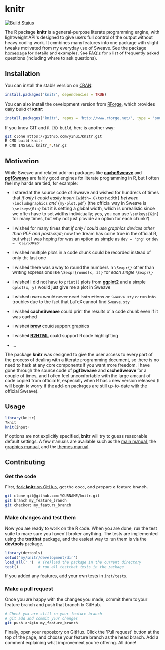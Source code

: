 # knitr

[![Build Status](https://travis-ci.org/yihui/knitr.png)](https://travis-ci.org/yihui/knitr)

The R package **knitr** is a general-purpose literate programming engine,
with lightweight API's designed to give users full control of the output
without heavy coding work. It combines many features into one package with
slight tweaks motivated from my everyday use of Sweave. See the package
[homepage](http://yihui.name/knitr) for details and examples. See
[FAQ's](https://github.com/yihui/knitr/blob/master/FAQ.md) for a list of
frequently asked questions (including where to ask questions).

## Installation

You can install the stable version on
[CRAN](http://cran.r-project.org/package=knitr):

```r
install.packages('knitr', dependencies = TRUE)
```

You can also install the development version from
[RForge](http://rforge.net/knitr/), which provides daily build of **knitr**:

```r
install.packages('knitr', repos = 'http://www.rforge.net/', type = 'source')
```

If you know GIT and `R CMD build`, here is another way:

```bash
git clone https://github.com/yihui/knitr.git
R CMD build knitr
R CMD INSTALL knitr_*.tar.gz
```

## Motivation

While Sweave and related add-on packages like
[**cacheSweave**](http://cran.r-project.org/package=cacheSweave) and
[**pgfSweave**](http://cran.r-project.org/package=pgfSweave) are fairly good
engines for literate programming in R, but I often feel my hands are tied,
for example:

- I stared at the source code of Sweave and wished for hundreds of times
  that *if only I could easily insert* `[width=.8\textwidth]` *between*
  `\includegraphics` *and* `{my-plot.pdf}` (the official way in Sweave is
  `\setkeys{Gin}` but it is setting a global width, which is unrealistic
  since we often have to set widths individually; yes, you can use
  `\setkeys{Gin}` for many times, but why not just provide an option for
  each chunk?)

- I wished for many times that *if only I could use graphics devices other
  than PDF and postscript*; now the dream has come true in the official R,
  but what I was hoping for was an option as simple as `dev = 'png'` or `dev
  = 'CairoJPEG'`

- I wished multiple plots in a code chunk could be recorded instead of only
  the last one

- I wished there was a way to round the numbers in `\Sexpr{}` other than
  writing expressions like `\Sexpr{round(x, 3)}` for *each single* `\Sexpr{}`

- I wished I did not have to `print()` plots from
  [**ggplot2**](http://cran.r-project.org/package=ggplot2) and a simple
  `qplot(x, y)` would just give me a plot in Sweave

- I wished users would never need instructions on `Sweave.sty` or run into
  troubles due to the fact that LaTeX cannot find `Sweave.sty`

- I wished **cacheSweave** could print the results of a code chunk even if
  it was cached

- I wished [**brew**](http://cran.r-project.org/package=brew) could support
  graphics

- I wished [**R2HTML**](http://cran.r-project.org/package=R2HTML) could
  support R code highlighting

- ...

The package **knitr** was designed to give the user access to every part of
the process of dealing with a literate programming document, so there is no
need to hack at any core components if you want more freedom. I have gone
through the source code of **pgfSweave** and **cacheSweave** for a couple of
times, and I often feel uncomfortable with the large amount of code copied
from official R, especially when R has a new version released (I will begin
to worry if the add-on packages are still up-to-date with the official
Sweave).

## Usage

```r
library(knitr)
?knit
knit(input)
```

If options are not explicitly specified, **knitr** will try to guess
reasonable default settings. A few manuals are available such as the [main
manual](https://bitbucket.org/stat/knitr/downloads/knitr-manual.pdf), the
[graphics
manual](https://bitbucket.org/stat/knitr/downloads/knitr-graphics.pdf), and
the [themes
manual](https://bitbucket.org/stat/knitr/downloads/knitr-themes.pdf).

## Contributing

### Get the code

First, [fork **knitr** on GitHub](https://github.com/yihui/knitr/fork), get
the code, and prepare a feature branch.

```bash
git clone git@github.com:YOURNAME/knitr.git
git branch my_feature_branch
git checkout my_feature_branch
```

### Make changes and test them

Now you are ready to work on the R code. When you are done, run the test
suite to make sure you haven't broken anything. The tests are implemented
using the **testthat** package, and the easiest way to run them is via the
**devtools** package.

```r
library(devtools)
setwd('my/knitr/development/dir')
load_all('.')  # (re)load the package in the current directory
test()         # run all testthat tests in the package
```
If you added any features, add your own tests in `inst/tests`.

### Make a pull request

Once you are happy with the changes you made, commit them to your feature
branch and push that branch to GitHub.

```bash
# Check you are still on your feature branch
# git add and commit your changes
git push origin my_feature_branch
```

Finally, open your repository on GitHub. Click the 'Pull request' button at
the top of the page, and choose your feature branch as the head branch. Add
a comment explaining what improvement you're offering. All done!
